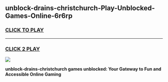 
## unblock-drains-christchurch-Play-Unblocked-Games-Online-6r6rp
<h3>
<a href="https://premium76.site?title=unblock-drains-christchurch&ref=25A">CLICK TO PLAY</a></h3>
<hr>

<h3>
<a href="https://premium76.site?title=unblock-drains-christchurch&ref=25A">CLICK 2 PLAY</a>
  
</h3>

<a href="https://premium76.site?title=unblock-drains-christchurch&ref=25A"><img src="https://clearcache.store/games.png"></a>


**unblock-drains-christchurch games unblocked: Your Gateway to Fun and Accessible Online Gaming**
